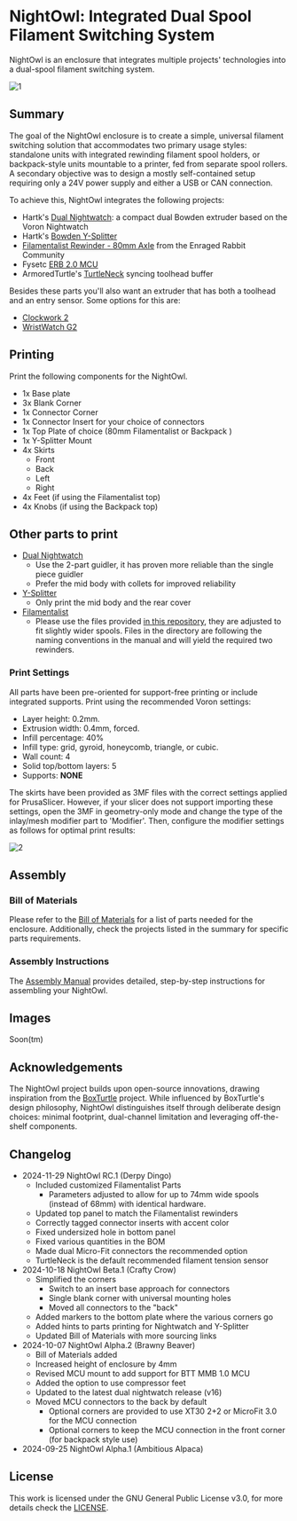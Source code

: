 # NightOwl: Integrated Dual Spool Filament Switching System

NightOwl is an enclosure that integrates multiple projects' technologies into a dual-spool filament switching system.

![1](./Images/nightowl-render.png)

## Summary

The goal of the NightOwl enclosure is to create a simple, universal filament switching solution that accommodates two primary usage styles: standalone units with integrated rewinding filament spool holders, or backpack-style units mountable to a printer, fed from separate spool rollers. A secondary objective was to design a mostly self-contained setup requiring only a 24V power supply and either a USB or CAN connection.

To achieve this, NightOwl integrates the following projects:

- Hartk's [Dual Nightwatch](https://github.com/hartk1213/MISC/tree/main/Voron%20Mods/Extruders/Dual_Nightwatch): a compact dual Bowden extruder based on the Voron Nightwatch
- Hartk's [Bowden Y-Splitter](https://github.com/hartk1213/MISC/tree/main/Voron%20Mods/Extruders/Dual_Nightwatch/STLs/Bowden_Y)
- [Filamentalist Rewinder - 80mm Axle](https://github.com/Enraged-Rabbit-Community/ERCF_v2/tree/master/Recommended_Options/Filamentalist_Rewinder) from the Enraged Rabbit Community
- Fysetc [ERB 2.0 MCU](https://github.com/FYSETC/FYSETC-ERB/tree/main/V2.0)
- ArmoredTurtle's [TurtleNeck](https://github.com/ArmoredTurtle/TurtleNeck) syncing toolhead buffer

Besides these parts you'll also want an extruder that has both a toolhead and an entry sensor. Some options for this are:

- [Clockwork 2](https://github.com/Enraged-Rabbit-Community/ERCF_v2/tree/master/Recommended_Options/Toolhead_Modifications/Stls)
- [WristWatch G2](https://github.com/bythorsthunder/Voron_Mods/tree/main/Wristwatch_G2_Dual_Filament_Sensor/STLs)

## Printing

Print the following components for the NightOwl.

- 1x Base plate
- 3x Blank Corner
- 1x Connector Corner
- 1x Connector Insert for your choice of connectors
- 1x Top Plate of choice (80mm Filamentalist or Backpack )
- 1x Y-Splitter Mount
- 4x Skirts
  - Front
  - Back
  - Left
  - Right
- 4x Feet (if using the Filamentalist top)
- 4x Knobs (if using the Backpack top)

## Other parts to print

- [Dual Nightwatch](https://github.com/hartk1213/MISC/tree/main/Voron%20Mods/Extruders/Dual_Nightwatch/STLs/Dual_Nightwatch)
  - Use the 2-part guidler, it has proven more reliable than the single piece guidler
  - Prefer the mid body with collets for improved reliability
- [Y-Splitter](https://github.com/hartk1213/MISC/tree/main/Voron%20Mods/Extruders/Dual_Nightwatch/STLs/Bowden_Y)
  - Only print the mid body and the rear cover
- [Filamentalist](https://github.com/Enraged-Rabbit-Community/ERCF_v2/tree/master/Recommended_Options/Filamentalist_Rewinder)
  - Please use the files provided [in this repository](./STL/Filamentalist/), they are adjusted to fit slightly wider spools.
    Files in the directory are following the naming conventions in the manual and will yield the required two rewinders.

### Print Settings

All parts have been pre-oriented for support-free printing or include integrated supports. Print using the recommended Voron settings:

- Layer height: 0.2mm.
- Extrusion width: 0.4mm, forced.
- Infill percentage: 40%
- Infill type: grid, gyroid, honeycomb, triangle, or cubic.
- Wall count: 4
- Solid top/bottom layers: 5
- Supports: **NONE**

The skirts have been provided as 3MF files with the correct settings applied for PrusaSlicer. However, if your slicer does not support importing these settings, open the 3MF in geometry-only mode and change the type of the inlay/mesh modifier part to 'Modifier'. Then, configure the modifier settings as follows for optimal print results:

![2](./Images/prusa-modifier-settings.png)

## Assembly

### Bill of Materials

Please refer to the [Bill of Materials](./BOM.md) for a list of parts needed for the enclosure. Additionally, check the projects listed in the summary for specific parts requirements.

### Assembly Instructions

The [Assembly Manual](./Manual/Assembly%20Manual.pdf) provides detailed, step-by-step instructions for assembling your NightOwl.

## Images

Soon(tm)

## Acknowledgements

The NightOwl project builds upon open-source innovations, drawing inspiration from the [BoxTurtle](https://github.com/ArmoredTurtle) project. While influenced by BoxTurtle's design philosophy, NightOwl distinguishes itself through deliberate design choices: minimal footprint, dual-channel limitation and leveraging off-the-shelf components.

## Changelog

- 2024-11-29 NightOwl RC.1 (Derpy Dingo)
  - Included customized Filamentalist Parts
    - Parameters adjusted to allow for up to 74mm wide spools (instead of 68mm) with identical hardware.
  - Updated top panel to match the Filamentalist rewinders
  - Correctly tagged connector inserts with accent color
  - Fixed undersized hole in bottom panel
  - Fixed various quantities in the BOM
  - Made dual Micro-Fit connectors the recommended option
  - TurtleNeck is the default recommended filament tension sensor
- 2024-10-18 NightOwl Beta.1 (Crafty Crow)
  - Simplified the corners
    - Switch to an insert base approach for connectors
    - Single blank corner with universal mounting holes
    - Moved all connectors to the "back"
  - Added markers to the bottom plate where the various corners go
  - Added hints to parts printing for Nightwatch and Y-Splitter
  - Updated Bill of Materials with more sourcing links
- 2024-10-07 NightOwl Alpha.2 (Brawny Beaver)
  - Bill of Materials added
  - Increased height of enclosure by 4mm
  - Revised MCU mount to add support for BTT MMB 1.0 MCU
  - Added the option to use compressor feet
  - Updated to the latest dual nightwatch release (v16)
  - Moved MCU connectors to the back by default
    - Optional corners are provided to use XT30 2+2 or MicroFit 3.0 for the MCU connection
    - Optional corners to keep the MCU connection in the front corner (for backpack style use)
- 2024-09-25 NightOwl Alpha.1 (Ambitious Alpaca)

## License

This work is licensed under the GNU General Public License v3.0, for more details check the [LICENSE](./LICENSE).

